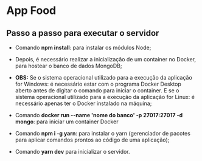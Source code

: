 # App Food

## Passo a passo para executar o servidor
* Comando **npm install**: para instalar os módulos Node;

* Depois, é necessário realizar a inicialização de um container no Docker, para hostear o banco de dados MongoDB;
* **OBS:** Se o sistema operacional utilizado para a execução da aplicação for Windows: é necessário estar com o programa Docker Desktop aberto antes de digitar o comando para iniciar o container. E se o sistema operacional utilizado para a execução da aplicação for Linux: é necessário apenas ter o Docker instalado na máquina;

* Comando **docker run --name 'nome do banco' -p 27017:27017 -d mongo**: para iniciar um container Docker

* Comando **npm i -g yarn**: para instalar o yarn (gerenciador de pacotes para aplicar comandos prontos ao código de uma aplicação);

* Comando **yarn dev** para inicializar o servidor.

## 

